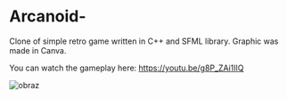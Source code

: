 # Arcanoid-
Clone of simple retro game written in C++ and SFML library.
Graphic was made in Canva.

You can watch the gameplay here: https://youtu.be/g8P_ZAi1IlQ

![obraz](https://user-images.githubusercontent.com/56163818/154063142-68038e7c-21c2-4743-8b73-0c34bd1ba0ba.png)


